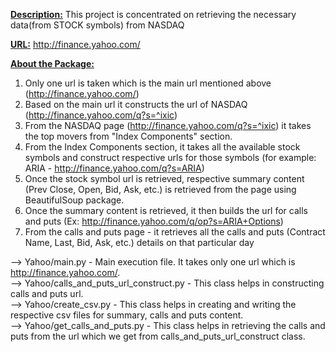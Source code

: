 <b><u>Description:</u></b> This project is concentrated on retrieving the necessary data(from STOCK symbols) from NASDAQ

<b><u>URL:</u></b> http://finance.yahoo.com/

<b><u>About the Package:</u></b> <br />
1) Only one url is taken which is the main url mentioned above (http://finance.yahoo.com/) <br />
2) Based on the main url it constructs the url of NASDAQ (http://finance.yahoo.com/q?s=^ixic) <br />
3) From the NASDAQ page (http://finance.yahoo.com/q?s=^ixic) it takes the top movers from "Index Components" section. <br />
4) From the Index Components section, it takes all the available stock symbols and construct respective urls for those symbols (for example: ARIA - http://finance.yahoo.com/q?s=ARIA)<br />
5) Once the stock symbol url is retrieved, respective summary content (Prev Close, Open, Bid, Ask, etc.) is retrieved from the page using BeautifulSoup package.<br />
6) Once the summary content is retrieved, it then builds the url for calls and puts (Ex: http://finance.yahoo.com/q/op?s=ARIA+Options)<br />
7) From the calls and puts page - it retrieves all the calls and puts (Contract Name, Last, Bid, Ask, etc.) details on that particular day<br />

--> Yahoo/main.py - Main execution file. It takes only one url which is http://finance.yahoo.com/. <br/>
--> Yahoo/calls_and_puts_url_construct.py - This class helps in constructing calls and puts url. <br/>
--> Yahoo/create_csv.py - This class helps in creating and writing the respective csv files for summary, calls and puts content. <br/>
--> Yahoo/get_calls_and_puts.py - This class helps in retrieving the calls and puts from the url which we get from calls_and_puts_url_construct class. <b/>
